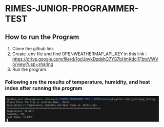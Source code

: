 # RIMES-JUNIOR-PROGRAMMER-TEST
## How to run the Program
1. Clone the github link
2. Create .env file and find OPENWEATHERMAP_API_KEY in this link : https://drive.google.com/file/d/1gcUpykDzdshO7YS7bHmKdcj1FbtxVWVp/view?usp=sharing 
3. Run the program
### Following are the results of temperature, humidity, and heat index after running the program
![](img/result.png)
